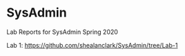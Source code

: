# SysAdmin
Lab Reports for SysAdmin Spring 2020

Lab 1: https://github.com/shealanclark/SysAdmin/tree/Lab-1
